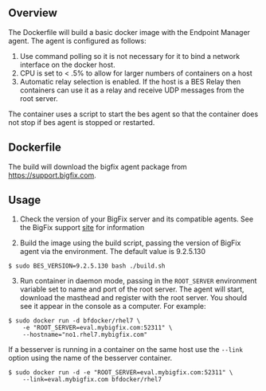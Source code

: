 ## Overview

The Dockerfile will build a basic docker image with the Endpoint Manager agent.
The agent is configured as follows:

1. Use command polling so it is not necessary for it to bind a network interface on the docker host.
2. CPU is set to < .5% to allow for larger numbers of containers on a host
3. Automatic relay selection is enabled.  If the host is a BES Relay then containers can use it as a relay and receive UDP messages from the root server.

The container uses a script to start the bes agent so that the container does not stop if bes agent is stopped or restarted.

## Dockerfile

The build will download the bigfix agent package from https://support.bigfix.com.

## Usage

1. Check the version of your BigFix server and its compatible agents.  See the BigFix support [site](http://support.bigfix.com/bes/release/) for information

2. Build the image using the build script, passing the version of BigFix agent via the environment.  The default value is 9.2.5.130
```
$ sudo BES_VERSION=9.2.5.130 bash ./build.sh
```
3. Run container in daemon mode, passing in the `ROOT_SERVER` environment variable set to name and port of the root server. The agent will start, download the masthead and register with the root server. You should see it appear in the console as a computer. For example:

```
$ sudo docker run -d bfdocker/rhel7 \
    -e "ROOT_SERVER=eval.mybigfix.com:52311" \
    --hostname="no1.rhel7.mybigfix.com"
```

If a besserver is running in a container on the same host use the `--link`
option using the name of the besserver container.

```
$ sudo docker run -d -e "ROOT_SERVER=eval.mybigfix.com:52311" \
    --link=eval.mybigfix.com bfdocker/rhel7
```
